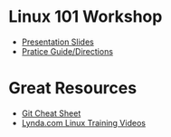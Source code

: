 # Linux 101 Workshop

- [Presentation Slides](https://drive.google.com/open?id=1qulXeMmdgz9oyen6sX9sDpoU5NFLioxGhT_rCt4oX3w)
- [Pratice Guide/Directions](Workshop_Guide.md)

# Great Resources
- [Git Cheat Sheet](Linux%20Cheat%20Sheet.pdf)
- [Lynda.com Linux Training Videos](https://www.lynda.com/Linux-training-tutorials/1277-0.html)
